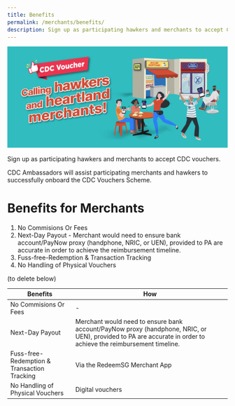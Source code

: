 ```yaml
---
title: Benefits
permalink: /merchants/benefits/
description: Sign up as participating hawkers and merchants to accept CDC vouchers.
---
```

![For Merchants](/images/merchants/Merchant%20banner.jfif)

Sign up as participating hawkers and merchants to accept CDC vouchers. 

CDC Ambassadors will assist participating merchants and hawkers to successfully onboard the CDC Vouchers Scheme.

# Benefits for Merchants
1. No Commisions Or Fees
2. Next-Day Payout - Merchant would need to ensure bank account/PayNow proxy (handphone, NRIC, or UEN), provided to PA are accurate in order to achieve the reimbursement timeline. 
3. Fuss-free-Redemption & Transaction Tracking
4. No Handling of Physical Vouchers 


(to delete below)

| Benefits | How |
| -------- | -------- |
| No Commisions Or Fees | -     |
| Next-Day Payout | Merchant would need to ensure bank account/PayNow proxy (handphone, NRIC, or UEN), provided to PA are accurate in order to achieve the reimbursement timeline. |
| Fuss-free-Redemption & Transaction Tracking | Via the RedeemSG Merchant App|
| No Handling of Physical Vouchers | Digital vouchers   |